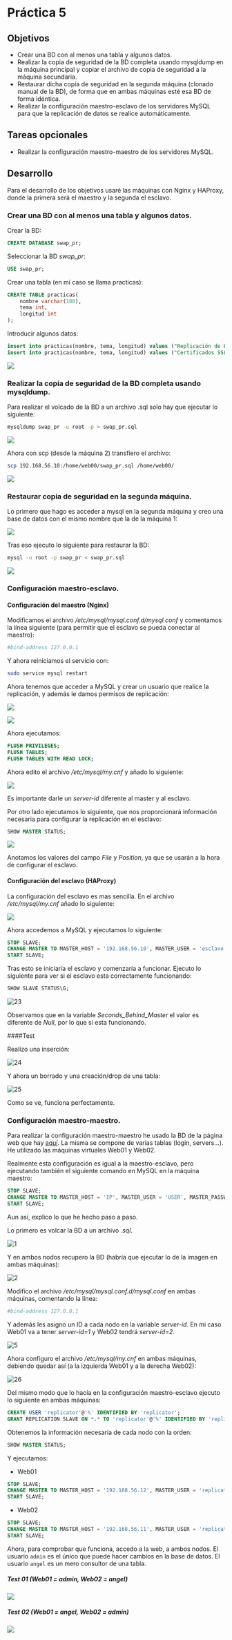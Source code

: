 # Práctica 5



## Objetivos

- Crear una BD con al menos una tabla y algunos datos.
- Realizar la copia de seguridad de la BD completa usando mysqldump en la
  máquina principal y copiar el archivo de copia de seguridad a la máquina
  secundaria.
- Restaurar dicha copia de seguridad en la segunda máquina (clonado manual
  de la BD), de forma que en ambas máquinas esté esa BD de forma idéntica.
- Realizar la configuración maestro-esclavo de los servidores MySQL para que la
  replicación de datos se realice automáticamente.



## Tareas opcionales

- Realizar la configuración maestro-maestro de los servidores MySQL.



## Desarrollo

Para el desarrollo de los objetivos usaré las máquinas con Nginx y HAProxy, donde la primera será el maestro y la segunda el esclavo.

### Crear una BD con al menos una tabla y algunos datos.

Crear la BD:

```sql
CREATE DATABASE swap_pr;
```

Seleccionar la BD *swap_pr*:

```sql
USE swap_pr;
```

Crear una tabla (en mi caso se llama practicas):

```sql
CREATE TABLE practicas(
	nombre varchar(100),
	tema int,
    longitud int
);
```

Introducir algunos datos:

```sql
insert into practicas(nombre, tema, longitud) values ("Replicación de BD en MySQL", 5, 10);
insert into practicas(nombre, tema, longitud) values ("Certificados SSL", 4, 20);
```

![](https://github.com/harvestcore/SWAP/blob/master/practicas/p5/images/11.PNG)



### Realizar la copia de seguridad de la BD completa usando mysqldump.

Para realizar el volcado de la BD a un archivo .sql solo hay que ejecutar lo siguiente:

```bash
mysqldump swap_pr -u root -p > swap_pr.sql
```

![](https://github.com/harvestcore/SWAP/blob/master/practicas/p5/images/12.PNG)

Ahora con scp (desde la máquina 2) transfiero el archivo:

```bash
scp 192.168.56.10:/home/web00/swap_pr.sql /home/web00/
```

![](https://github.com/harvestcore/SWAP/blob/master/practicas/p5/images/13.PNG)



### Restaurar copia de seguridad en la segunda máquina.

Lo primero que hago es acceder a mysql en la segunda máquina y creo una base de datos con el mismo nombre que la de la máquina 1:

![](https://github.com/harvestcore/SWAP/blob/master/practicas/p5/images/14.PNG)

Tras eso ejecuto lo siguiente para restaurar la BD:

```bash
mysql -u root -p swap_pr < swap_pr.sql
```

![](https://github.com/harvestcore/SWAP/blob/master/practicas/p5/images/15.PNG)



### Configuración maestro-esclavo.

#### Configuración del maestro (Nginx)

Modificamos el archivo */etc/mysql/mysql.conf.d/mysql.conf* y comentamos la línea siguiente (para permitir que el esclavo se pueda conectar al maestro):

```bash
#bind-address 127.0.0.1
```

Y ahora reiniciamos el servicio con:

```bash
sudo service mysql restart
```

Ahora tenemos que acceder a MySQL y crear un usuario que realice la replicación, y además le damos permisos de replicación:

![](https://github.com/harvestcore/SWAP/blob/master/practicas/p5/images/16.PNG)

![](https://github.com/harvestcore/SWAP/blob/master/practicas/p5/images/17.PNG)

Ahora ejecutamos:

```sql
FLUSH PRIVILEGES;
FLUSH TABLES;
FLUSH TABLES WITH READ LOCK;
```

Ahora edito el archivo */etc/mysql/my.cnf* y añado lo siguiente:

![](https://github.com/harvestcore/SWAP/blob/master/practicas/p5/images/21.PNG)

Es importante darle un *server-id* diferente al master y al esclavo.

Por otro lado ejecutamos lo siguiente, que nos proporcionará información necesaria para configurar la replicación en el esclavo:

```sql
SHOW MASTER STATUS;
```

![](https://github.com/harvestcore/SWAP/blob/master/practicas/p5/images/20.PNG)

Anotamos los valores del campo *File* y *Position*, ya que se usarán a la hora de configurar el esclavo.



#### Configuración del esclavo (HAProxy)

La configuración del esclavo es mas sencilla. En el archivo */etc/mysql/my.cnf* añado lo siguiente:

![](https://github.com/harvestcore/SWAP/blob/master/practicas/p5/images/22.PNG)

Ahora accedemos a MySQL y ejecutamos lo siguiente:

```sql
STOP SLAVE;
CHANGE MASTER TO MASTER_HOST = '192.168.56.10', MASTER_USER = 'esclavo', MASTER_PASSWORD = 'esclavo_swap', MASTER_LOG_FILE = 'mysql-bin.000008', MASTER_LOG_POS = 2926; 
START SLAVE;
```

Tras esto se iniciaría el esclavo y comenzaría a funcionar. Ejecuto lo siguiente para ver si el esclavo esta correctamente funcionando:

```sql
SHOW SLAVE STATUS\G;
```

![23](https://github.com/harvestcore/SWAP/blob/master/practicas/p5/images/23.PNG)

Observamos que en la variable *Seconds_Behind_Master* el valor es diferente de *Null*, por lo que sí esta funcionando.



####Test

Realizo una inserción:

![24](https://github.com/harvestcore/SWAP/blob/master/practicas/p5/images/24.PNG)

Y ahora un borrado y una creación/drop de una tabla:

![25](https://github.com/harvestcore/SWAP/blob/master/practicas/p5/images/25.PNG)

Como se ve, funciona perfectamente.



### Configuración maestro-maestro.

Para realizar la configuración maestro-maestro he usado la BD de la página web que hay [aquí](). La misma se compone de varias tablas (login, servers...). He utilizado las máquinas virtuales Web01 y Web02.

Realmente esta configuración es igual a la maestro-esclavo, pero ejecutando también el siguiente comando en MySQL en la máquina maestro:

```sql
STOP SLAVE;
CHANGE MASTER TO MASTER_HOST = 'IP', MASTER_USER = 'USER', MASTER_PASSWORD = 'PASSWORD', MASTER_LOG_FILE = 'FILE', MASTER_LOG_POS = POSITION; 
START SLAVE;
```

Aun así, explico lo que he hecho paso a paso.

Lo primero es volcar la BD a un archivo *.sql*.

![1](https://github.com/harvestcore/SWAP/blob/master/practicas/p5/images/1.png)

Y en ambos nodos recupero la BD (habría que ejecutar lo de la imagen en ambas máquinas):

![2](https://github.com/harvestcore/SWAP/blob/master/practicas/p5/images/2.PNG)

Modifico el archivo */etc/mysql/mysql.conf.d/mysql.conf* en ambas máquinas, comentando la línea:

```bash
#bind-address 127.0.0.1
```

Y además les asigno un ID a cada nodo en la variable *server-id*. En mi caso Web01 va a tener *server-id=1* y Web02 tendrá *server-id=2*.

![5](https://github.com/harvestcore/SWAP/blob/master/practicas/p5/images/5.PNG)

Ahora configuro el archivo */etc/mysql/my.cnf* en ambas máquinas, debiendo quedar así (a la izquierda Web01 y a la derecha Web02):

![26](https://github.com/harvestcore/SWAP/blob/master/practicas/p5/images/26.PNG)

Del mismo modo que lo hacía en la configuración maestro-esclavo ejecuto lo siguiente en ambas máquinas:

```sql
CREATE USER 'replicator'@'%' IDENTIFIED BY 'replicator';
GRANT REPLICATION SLAVE ON *.* TO 'replicator'@'%' IDENTIFIED BY 'replicator';
```

Obtenemos la información necesaria de cada nodo con la orden:

```sql
SHOW MASTER STATUS;
```

Y ejecutamos:

- Web01

```sql
STOP SLAVE;
CHANGE MASTER TO MASTER_HOST = '192.168.56.12', MASTER_USER = 'replicator', MASTER_PASSWORD = 'replicator', MASTER_LOG_FILE = 'mysql-bin.000001', MASTER_LOG_POS = 107; 
START SLAVE;
```

- Web02

```sql
STOP SLAVE;
CHANGE MASTER TO MASTER_HOST = '192.168.56.11', MASTER_USER = 'replicator', MASTER_PASSWORD = 'replicator', MASTER_LOG_FILE = 'mysql-bin.000001', MASTER_LOG_POS = 107; 
START SLAVE;
```



Ahora, para comprobar que funciona, accedo a la web, a ambos nodos. El usuario `admin` es el único que puede hacer cambios en la base de datos. El usuario `angel` es un mero consultor de una tabla.

##### Test 01 (Web01 = admin, Web02 = angel)

![](https://github.com/harvestcore/SWAP/blob/master/practicas/p5/images/test01.gif)

##### Test 02 (Web01 = angel, Web02 = admin)

![](https://github.com/harvestcore/SWAP/blob/master/practicas/p5/images/test02.gif)
